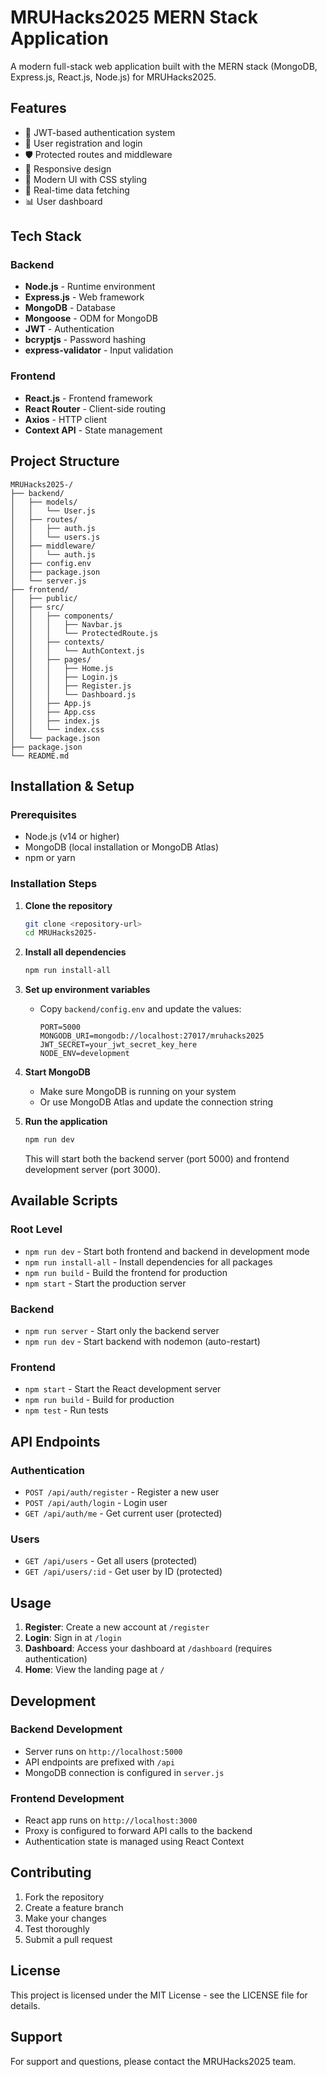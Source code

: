 # MRUHacks2025 MERN Stack Application

A modern full-stack web application built with the MERN stack (MongoDB, Express.js, React.js, Node.js) for MRUHacks2025.

## Features

- 🔐 JWT-based authentication system
- 👤 User registration and login
- 🛡️ Protected routes and middleware
- 📱 Responsive design
- 🎨 Modern UI with CSS styling
- 🔄 Real-time data fetching
- 📊 User dashboard

## Tech Stack

### Backend
- **Node.js** - Runtime environment
- **Express.js** - Web framework
- **MongoDB** - Database
- **Mongoose** - ODM for MongoDB
- **JWT** - Authentication
- **bcryptjs** - Password hashing
- **express-validator** - Input validation

### Frontend
- **React.js** - Frontend framework
- **React Router** - Client-side routing
- **Axios** - HTTP client
- **Context API** - State management

## Project Structure

```
MRUHacks2025-/
├── backend/
│   ├── models/
│   │   └── User.js
│   ├── routes/
│   │   ├── auth.js
│   │   └── users.js
│   ├── middleware/
│   │   └── auth.js
│   ├── config.env
│   ├── package.json
│   └── server.js
├── frontend/
│   ├── public/
│   ├── src/
│   │   ├── components/
│   │   │   ├── Navbar.js
│   │   │   └── ProtectedRoute.js
│   │   ├── contexts/
│   │   │   └── AuthContext.js
│   │   ├── pages/
│   │   │   ├── Home.js
│   │   │   ├── Login.js
│   │   │   ├── Register.js
│   │   │   └── Dashboard.js
│   │   ├── App.js
│   │   ├── App.css
│   │   ├── index.js
│   │   └── index.css
│   └── package.json
├── package.json
└── README.md
```

## Installation & Setup

### Prerequisites
- Node.js (v14 or higher)
- MongoDB (local installation or MongoDB Atlas)
- npm or yarn

### Installation Steps

1. **Clone the repository**
   ```bash
   git clone <repository-url>
   cd MRUHacks2025-
   ```

2. **Install all dependencies**
   ```bash
   npm run install-all
   ```

3. **Set up environment variables**
   - Copy `backend/config.env` and update the values:
     ```env
     PORT=5000
     MONGODB_URI=mongodb://localhost:27017/mruhacks2025
     JWT_SECRET=your_jwt_secret_key_here
     NODE_ENV=development
     ```

4. **Start MongoDB**
   - Make sure MongoDB is running on your system
   - Or use MongoDB Atlas and update the connection string

5. **Run the application**
   ```bash
   npm run dev
   ```

   This will start both the backend server (port 5000) and frontend development server (port 3000).

## Available Scripts

### Root Level
- `npm run dev` - Start both frontend and backend in development mode
- `npm run install-all` - Install dependencies for all packages
- `npm run build` - Build the frontend for production
- `npm start` - Start the production server

### Backend
- `npm run server` - Start only the backend server
- `npm run dev` - Start backend with nodemon (auto-restart)

### Frontend
- `npm start` - Start the React development server
- `npm run build` - Build for production
- `npm test` - Run tests

## API Endpoints

### Authentication
- `POST /api/auth/register` - Register a new user
- `POST /api/auth/login` - Login user
- `GET /api/auth/me` - Get current user (protected)

### Users
- `GET /api/users` - Get all users (protected)
- `GET /api/users/:id` - Get user by ID (protected)

## Usage

1. **Register**: Create a new account at `/register`
2. **Login**: Sign in at `/login`
3. **Dashboard**: Access your dashboard at `/dashboard` (requires authentication)
4. **Home**: View the landing page at `/`

## Development

### Backend Development
- Server runs on `http://localhost:5000`
- API endpoints are prefixed with `/api`
- MongoDB connection is configured in `server.js`

### Frontend Development
- React app runs on `http://localhost:3000`
- Proxy is configured to forward API calls to the backend
- Authentication state is managed using React Context

## Contributing

1. Fork the repository
2. Create a feature branch
3. Make your changes
4. Test thoroughly
5. Submit a pull request

## License

This project is licensed under the MIT License - see the LICENSE file for details.

## Support

For support and questions, please contact the MRUHacks2025 team.
